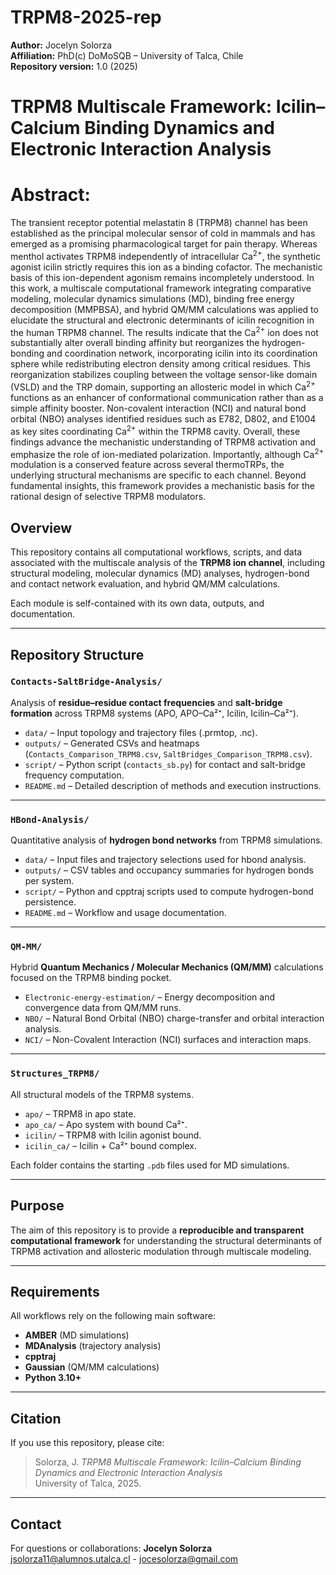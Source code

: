 # TRPM8-2025-rep
**Author:** Jocelyn Solorza  
**Affiliation:** PhD(c) DoMoSQB – University of Talca, Chile  
**Repository version:** 1.0 (2025)
# TRPM8 Multiscale Framework: Icilin–Calcium Binding Dynamics and Electronic Interaction Analysis 
# Abstract:

The transient receptor potential melastatin 8 (TRPM8) channel has been established as the principal molecular sensor of cold in mammals and has emerged as a promising pharmacological target for pain therapy. Whereas menthol activates TRPM8 independently of intracellular Ca<sup>2+</sup>, the synthetic agonist icilin strictly requires this ion as a binding cofactor. The mechanistic basis of this ion-dependent agonism remains incompletely understood. In this work, a multiscale computational framework integrating comparative modeling, molecular dynamics simulations (MD), binding free energy decomposition (MMPBSA), and hybrid QM/MM calculations was applied to elucidate the structural and electronic determinants of icilin recognition in the human TRPM8 channel. The results indicate that the Ca<sup>2+</sup> ion does not substantially alter overall binding affinity but reorganizes the hydrogen-bonding and coordination network, incorporating icilin into its coordination sphere while redistributing electron density among critical residues. This reorganization stabilizes coupling between the voltage sensor-like domain (VSLD) and the TRP domain, supporting an allosteric model in which Ca<sup>2+</sup> functions as an enhancer of conformational communication rather than as a simple affinity booster. Non-covalent interaction (NCI) and natural bond orbital (NBO) analyses identified residues such as E782, D802, and E1004 as key sites coordinating Ca<sup>2+</sup> within the TRPM8 cavity. Overall, these findings advance the mechanistic understanding of TRPM8 activation and emphasize the role of ion-mediated polarization. Importantly, although Ca<sup>2+</sup> modulation is a conserved feature across several thermoTRPs, the underlying structural mechanisms are specific to each channel. Beyond fundamental insights, this framework provides a mechanistic basis for the rational design of selective TRPM8 modulators. 

## Overview
This repository contains all computational workflows, scripts, and data associated with the multiscale analysis of the **TRPM8 ion channel**, including structural modeling, molecular dynamics (MD) analyses, hydrogen-bond and contact network evaluation, and hybrid QM/MM calculations.

Each module is self-contained with its own data, outputs, and documentation.

---

##  Repository Structure

###  `Contacts-SaltBridge-Analysis/`
Analysis of **residue–residue contact frequencies** and **salt-bridge formation** across TRPM8 systems (APO, APO–Ca²⁺, Icilin, Icilin–Ca²⁺).

- `data/` – Input topology and trajectory files (.prmtop, .nc).  
- `outputs/` – Generated CSVs and heatmaps (`Contacts_Comparison_TRPM8.csv`, `SaltBridges_Comparison_TRPM8.csv`).  
- `script/` – Python script (`contacts_sb.py`) for contact and salt-bridge frequency computation.  
- `README.md` – Detailed description of methods and execution instructions.

---

### `HBond-Analysis/`
Quantitative analysis of **hydrogen bond networks** from TRPM8 simulations.

- `data/` – Input files and trajectory selections used for hbond analysis.  
- `outputs/` – CSV tables and occupancy summaries for hydrogen bonds per system.  
- `script/` – Python and cpptraj scripts used to compute hydrogen-bond persistence.  
- `README.md` – Workflow and usage documentation.

---

### `QM-MM/`
Hybrid **Quantum Mechanics / Molecular Mechanics (QM/MM)** calculations focused on the TRPM8 binding pocket.

- `Electronic-energy-estimation/` – Energy decomposition and convergence data from QM/MM runs.  
- `NBO/` – Natural Bond Orbital (NBO) charge-transfer and orbital interaction analysis.  
- `NCI/` – Non-Covalent Interaction (NCI) surfaces and interaction maps.

---

###  `Structures_TRPM8/`
All structural models of the TRPM8 systems.

- `apo/` – TRPM8 in apo state.  
- `apo_ca/` – Apo system with bound Ca²⁺.  
- `icilin/` – TRPM8 with Icilin agonist bound.  
- `icilin_ca/` – Icilin + Ca²⁺ bound complex.  

Each folder contains the starting `.pdb` files used for MD simulations.

---

## Purpose
The aim of this repository is to provide a **reproducible and transparent computational framework** for understanding the structural determinants of TRPM8 activation and allosteric modulation through multiscale modeling.

---

## Requirements
All workflows rely on the following main software:
- **AMBER** (MD simulations)
- **MDAnalysis** (trajectory analysis)
- **cpptraj**
- **Gaussian** (QM/MM calculations)
- **Python 3.10+**

---

## Citation
If you use this repository, please cite:

> Solorza, J. *TRPM8 Multiscale Framework: Icilin–Calcium Binding Dynamics and Electronic Interaction Analysis*  
> University of Talca, 2025.

---

## Contact
For questions or collaborations:
**Jocelyn Solorza**  
jsolorza11@alumnos.utalca.cl - jocesolorza@gmail.com  


